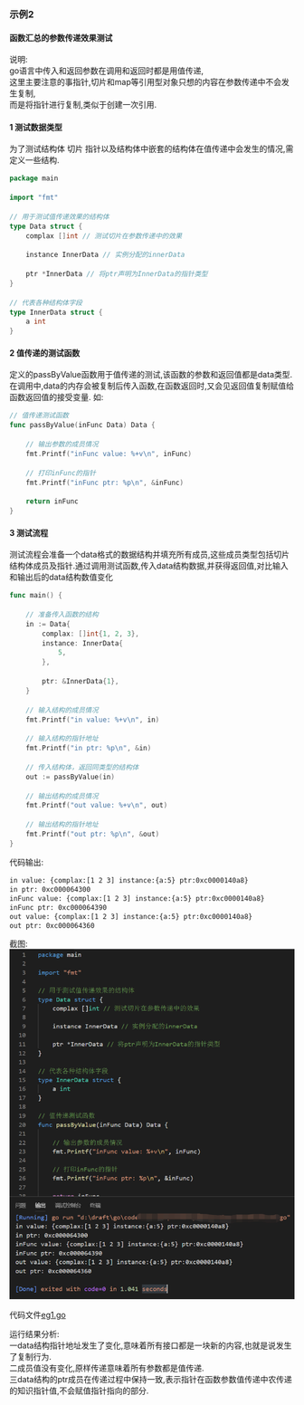 ### 示例2
#### 函数汇总的参数传递效果测试

说明:  
go语言中传入和返回参数在调用和返回时都是用值传递,  
这里主要注意的事指针,切片和map等引用型对象只想的内容在参数传递中不会发生复制,  
而是将指针进行复制,类似于创建一次引用.

#### 1 测试数据类型

为了测试结构体 切片 指针以及结构体中嵌套的结构体在值传递中会发生的情况,需定义一些结构.
```go
package main

import "fmt"

// 用于测试值传递效果的结构体
type Data struct {
	complax []int // 测试切片在参数传递中的效果

	instance InnerData // 实例分配的innerData

	ptr *InnerData // 将ptr声明为InnerData的指针类型
}

// 代表各种结构体字段
type InnerData struct {
	a int
}
```
#### 2 值传递的测试函数

定义的passByValue函数用于值传递的测试,该函数的参数和返回值都是data类型.在调用中,data的内存会被复制后传入函数,在函数返回时,又会见返回值复制赋值给函数返回值的接受变量. 如:
```go
// 值传递测试函数
func passByValue(inFunc Data) Data {

	// 输出参数的成员情况
	fmt.Printf("inFunc value: %+v\n", inFunc)

	// 打印inFunc的指针
	fmt.Printf("inFunc ptr: %p\n", &inFunc)

	return inFunc
}
```

#### 3 测试流程

测试流程会准备一个data格式的数据结构并填充所有成员,这些成员类型包括切片 结构体成员及指针.通过调用测试函数,传入data结构数据,并获得返回值,对比输入和输出后的data结构数值变化
```go
func main() {

	// 准备传入函数的结构
	in := Data{
		complax: []int{1, 2, 3},
		instance: InnerData{
			5,
		},

		ptr: &InnerData{1},
	}

	// 输入结构的成员情况
	fmt.Printf("in value: %+v\n", in)

	// 输入结构的指针地址
	fmt.Printf("in ptr: %p\n", &in)

	// 传入结构体，返回同类型的结构体
	out := passByValue(in)

	// 输出结构的成员情况
	fmt.Printf("out value: %+v\n", out)

	// 输出结构的指针地址
	fmt.Printf("out ptr: %p\n", &out)
}

```
代码输出:
```
in value: {complax:[1 2 3] instance:{a:5} ptr:0xc0000140a8}
in ptr: 0xc000064300
inFunc value: {complax:[1 2 3] instance:{a:5} ptr:0xc0000140a8}
inFunc ptr: 0xc000064390
out value: {complax:[1 2 3] instance:{a:5} ptr:0xc0000140a8}
out ptr: 0xc000064360
```

截图:  
![](../screenshot/2-2-1.png)  

代码文件[eg1.go](code/eg1.go)  

运行结果分析:  
一data结构指针地址发生了变化,意味着所有接口都是一块新的内容,也就是说发生了复制行为.  
二成员值没有变化,原样传递意味着所有参数都是值传递.  
三data结构的ptr成员在传递过程中保持一致,表示指针在函数参数值传递中农传递的知识指针值,不会赋值指针指向的部分.  
